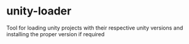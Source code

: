 # unity-loader

Tool for loading unity projects with their respective unity versions and installing the proper version if required
